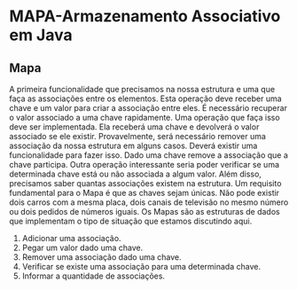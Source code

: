 # MAPA-Armazenamento Associativo em Java

## Mapa

A primeira funcionalidade que precisamos na nossa estrutura e uma que faça as associações entre os
elementos. Esta operação deve receber uma chave e um valor para criar a associação entre eles.
É necessário recuperar o valor associado a uma chave rapidamente. Uma operação que faça isso deve ser
implementada. Ela receberá uma chave e devolverá o valor associado se ele existir.
Provavelmente, será necessário remover uma associação da nossa estrutura em alguns casos. Deverá
existir uma funcionalidade para fazer isso. Dado uma chave remove a associação que a chave participa.
Outra operação interessante seria poder verificar se uma determinada chave está ou não associada a algum
valor.
Além disso, precisamos saber quantas associações existem na estrutura.
Um requisito fundamental para o Mapa é que as chaves sejam únicas. Não pode existir dois carros com a
mesma placa, dois canais de televisão no mesmo número ou dois pedidos de números iguais.
Os Mapas são as estruturas de dados que implementam o tipo de situação que estamos discutindo aqui.

1) Adicionar uma associação.
2) Pegar um valor dado uma chave.
3) Remover uma associação dado uma chave.
4) Verificar se existe uma associação para uma determinada chave.
5) Informar a quantidade de associações.

